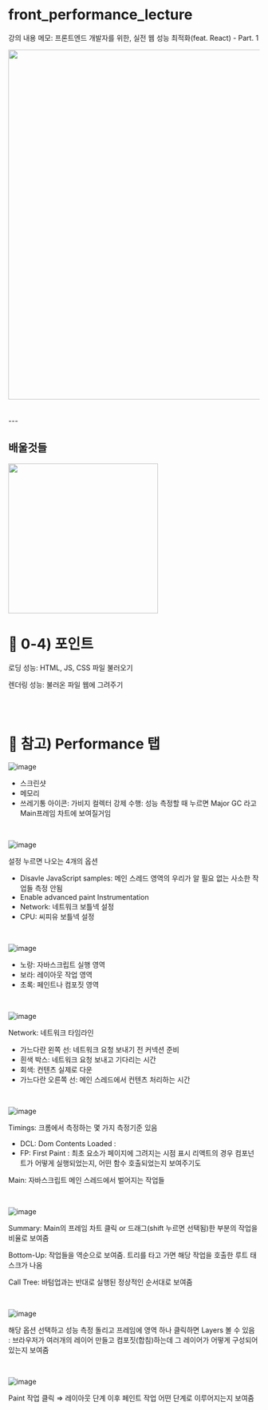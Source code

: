 # front_performance_lecture

강의 내용 메모: 프론트엔드 개발자를 위한, 실전 웹 성능 최적화(feat. React) - Part. 1

<img src="https://user-images.githubusercontent.com/50893303/201569277-fee7eac7-edea-4758-8bc4-6ca9685b1ee9.png" width="700"/>
<br/>
<br/>
<br/>
---

## 배울것들

<img src="https://user-images.githubusercontent.com/50893303/197386638-b66044fc-9f5f-44d8-bee8-45084c4f901b.png" width="300">

<br/>

# :book: 0-4) 포인트

로딩 성능: HTML, JS, CSS 파일 불러오기

렌더링 성능: 불러온 파일 웹에 그려주기

<br/>
<br/>

# 📖 참고) Performance 탭

![image](https://user-images.githubusercontent.com/50893303/201566739-3d2c4210-1611-4671-b3f4-bf4cebe691f7.png)

- 스크린샷
- 메모리
- 쓰레기통 아이콘: 가비지 컬렉터 강제 수행: 성능 측정할 때 누르면 Major GC 라고 Main프레임 차트에 보여질거임

<br/>

![image](https://user-images.githubusercontent.com/50893303/201566269-a9bf6df2-373f-406e-ace3-0d8ea10008e9.png)

설정 누르면 나오는 4개의 옵션

- Disavle JavaScript samples: 메인 스레드 영역의 우리가 알 필요 없는 사소한 작업들 측정 안됨
- Enable advanced paint Instrumentation
- Network: 네트워크 보틀넥 설정
- CPU: 씨피유 보틀넥 설정

<br/>

![image](https://user-images.githubusercontent.com/50893303/201563493-d400d6fd-c02a-4345-bd60-f2e99f58c9e2.png)

- 노랑: 자바스크립트 실행 영역
- 보라: 레이아웃 작업 영역
- 초록: 페인트나 컴포짓 영역

<br/>

![image](https://user-images.githubusercontent.com/50893303/201563627-8af1e6c4-e5c3-42b8-8e0f-285bf240ec20.png)

Network: 네트워크 타임라인

- 가느다란 왼쪽 선: 네트워크 요청 보내기 전 커넥션 준비
- 흰색 박스: 네트워크 요청 보내고 기다리는 시간
- 회색: 컨텐츠 실제로 다운
- 가느다란 오른쪽 선: 메인 스레드에서 컨텐츠 처리하는 시간

<br/>

![image](https://user-images.githubusercontent.com/50893303/201564113-e818f86b-5ce9-45cd-b549-e356d14aa08a.png)

Timings: 크롬에서 측정하는 몇 가지 측정기준 있음

- DCL: Dom Contents Loaded :
- FP: First Paint : 최초 요소가 페이지에 그려지는 시점 표시
  리액트의 경우 컴포넌트가 어떻게 실행되었는지, 어떤 함수 호출되었는지 보여주기도

Main: 자바스크립트 메인 스레드에서 벌어지는 작업들

<br/>

![image](https://user-images.githubusercontent.com/50893303/201564505-88d70d7f-527d-4417-8416-443ad4db22a2.png)

Summary: Main의 프레임 차트 클릭 or 드래그(shift 누르면 선택됨)한 부분의 작업을 비율로 보여줌

Bottom-Up: 작업들을 역순으로 보여줌. 트리를 타고 가면 해당 작업을 호출한 루트 태스크가 나옴

Call Tree: 바텀업과는 반대로 실행된 정상적인 순서대로 보여줌

<br/>

![image](https://user-images.githubusercontent.com/50893303/201565190-93845af8-e40c-478a-8bc8-f62cc9ae4f55.png)

해당 옵션 선택하고 성능 측정 돌리고 프레임에 영역 하나 클릭하면 Layers 볼 수 있음  
 : 브라우저가 여러개의 레이어 만들고 컴포짓(합침)하는데 그 레이어가 어떻게 구성되어 있는지 보여줌

<br/>

![image](https://user-images.githubusercontent.com/50893303/201565388-cce672a4-2cc1-4a0f-a980-f05ed054a07a.png)

Paint 작업 클릭 ⇒ 레이아웃 단계 이후 페인트 작업 어떤 단계로 이루어지는지 보여줌

<br/>
